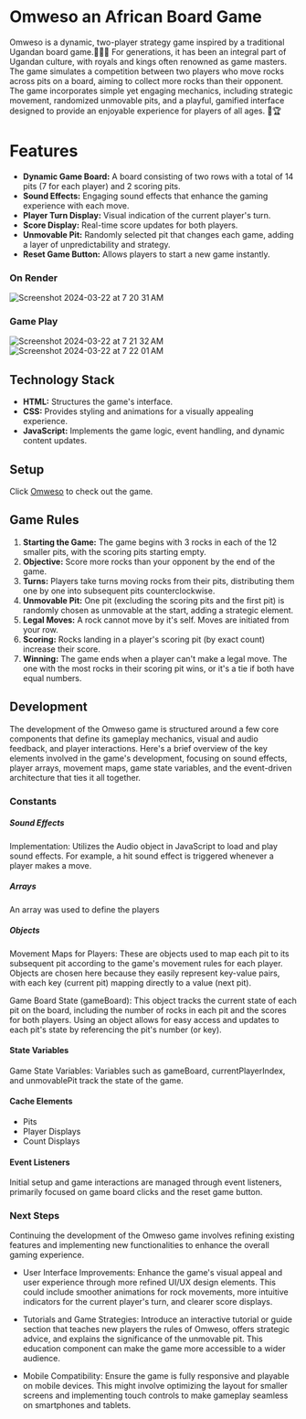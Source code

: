 # Omweso an African Board Game
Omweso is a dynamic, two-player strategy game inspired by a traditional Ugandan board game.🎲🇺🇬 
For generations, it has been an integral part of Ugandan culture, with royals and kings often renowned as game masters. The game simulates a competition between two players who move rocks across pits on a board, aiming to collect more rocks than their opponent. The game incorporates simple yet engaging mechanics, including strategic movement, randomized unmovable pits, and a playful, gamified interface designed to provide an enjoyable experience for players of all ages. 👑🏆

# Features
- **Dynamic Game Board:** A board consisting of two rows with a total of 14 pits (7 for each player) and 2 scoring pits.
- **Sound Effects:** Engaging sound effects that enhance the gaming experience with each move.
- **Player Turn Display:** Visual indication of the current player's turn.
- **Score Display:** Real-time score updates for both players.
- **Unmovable Pit:** Randomly selected pit that changes each game, adding a layer of unpredictability and strategy.
- **Reset Game Button:** Allows players to start a new game instantly.

### On Render
![Screenshot 2024-03-22 at 7 20 31 AM](https://github.com/fahdm/Omweso/assets/8414726/4031e633-a638-4321-942b-49e159d55b60)

### Game Play
![Screenshot 2024-03-22 at 7 21 32 AM](https://github.com/fahdm/Omweso/assets/8414726/f00fd607-2c40-4837-9326-755c54f90aab)
![Screenshot 2024-03-22 at 7 22 01 AM](https://github.com/fahdm/Omweso/assets/8414726/af19b053-e88f-413d-9bc6-a1dc8b143985)

## Technology Stack

- **HTML:** Structures the game's interface.
- **CSS:** Provides styling and animations for a visually appealing experience.
- **JavaScript:** Implements the game logic, event handling, and dynamic content updates.

## Setup

Click [Omweso](https://fahdm.github.io/Omweso/) to check out the game.


## Game Rules

1. **Starting the Game:** The game begins with 3 rocks in each of the 12 smaller pits, with the scoring pits starting empty.
2. **Objective:** Score more rocks than your opponent by the end of the game.
3. **Turns:** Players take turns moving rocks from their pits, distributing them one by one into subsequent pits counterclockwise.
4. **Unmovable Pit:** One pit (excluding the scoring pits and the first pit) is randomly chosen as unmovable at the start, adding a strategic element.
5. **Legal Moves:**   A rock cannot move by it's self. Moves are initiated from your row.
6. **Scoring:** Rocks landing in a player's scoring pit (by exact count) increase their score.
7. **Winning:** The game ends when a player can't make a legal move. The one with the most rocks in their scoring pit wins, or it's a tie if both have equal numbers.

## Development
The development of the Omweso game is structured around a few core components that define its gameplay mechanics, visual and audio feedback, and player interactions. Here's a brief overview of the key elements involved in the game's development, focusing on sound effects, player arrays, movement maps, game state variables, and the event-driven architecture that ties it all together.

### Constants
##### Sound Effects
Implementation: Utilizes the Audio object in JavaScript to load and play sound effects. 
For example, a hit sound effect is triggered whenever a player makes a move.

##### Arrays 
An array was used to define the players

##### Objects
Movement Maps for Players: These are objects used to map each pit to its subsequent pit according to the game's movement rules for each player. Objects are chosen here because they easily represent key-value pairs, with each key (current pit) mapping directly to a value (next pit).

Game Board State (gameBoard): This object tracks the current state of each pit on the board, including the number of rocks in each pit and the scores for both players. Using an object allows for easy access and updates to each pit's state by referencing the pit's number (or key).

#### State Variables
Game State Variables: Variables such as gameBoard, currentPlayerIndex, and unmovablePit track the state of the game.

#### Cache Elements

* Pits
* Player Displays
* Count Displays

#### Event Listeners
Initial setup and game interactions are managed through event listeners, primarily focused on game board clicks and the reset game button.

### Next Steps

Continuing the development of the Omweso game involves refining existing features and implementing new functionalities to enhance the overall gaming experience. 

* User Interface Improvements: Enhance the game's visual appeal and user experience through more refined UI/UX design elements. This could include smoother animations for rock movements, more intuitive indicators for the current player's turn, and clearer score displays.
  
* Tutorials and Game Strategies: Introduce an interactive tutorial or guide section that teaches new players the rules of Omweso, offers strategic advice, and explains the significance of the unmovable pit. This education component can make the game more accessible to a wider audience.
  
* Mobile Compatibility: Ensure the game is fully responsive and playable on mobile devices. This might involve optimizing the layout for smaller screens and implementing touch controls to make gameplay seamless on smartphones and tablets.


